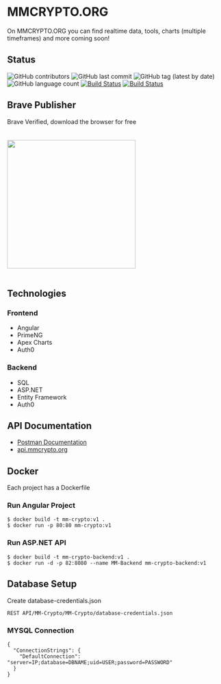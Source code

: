# MMCRYPTO.ORG
On MMCRYPTO.ORG you can find realtime data, tools, charts (multiple timeframes) and more coming soon!

## Status
![GitHub contributors](https://img.shields.io/github/contributors/ElMoufid-Mohamed/MM-Crypto)
![GitHub last commit](https://img.shields.io/github/last-commit/ElMoufid-Mohamed/MM-Crypto)
![GitHub tag (latest by date)](https://img.shields.io/github/v/tag/ElMoufid-Mohamed/MM-Crypto)
![GitHub language count](https://img.shields.io/github/languages/count/ElMoufid-Mohamed/MM-Crypto)
[![Build Status](https://dev.azure.com/elmoufidmohamed/MM-Crypto/_apis/build/status/CI%20Pipeline?branchName=master)](https://dev.azure.com/elmoufidmohamed/MM-Crypto/_build/latest?definitionId=4&branchName=master)
[![Build Status](https://dev.azure.com/elmoufidmohamed/MM-Crypto/_apis/build/status/CD%20Pipeline?branchName=release)](https://dev.azure.com/elmoufidmohamed/MM-Crypto/_build/latest?definitionId=7&branchName=release)

## Brave Publisher
Brave Verified, download the browser for free
<br><br><br>
<a href="https://brave.com/mmc473">
<img src="https://raw.githubusercontent.com/ElMoufid-Mohamed/MMCRYPTO.ORG/f3070d43f0a13b2bc3df4f39574f61ebc785e078/Web%20Application/MM-Crypto/src/assets/img/brave-bat-partnership.svg" width="300px">
</a>
<br> <br>

## Technologies
### Frontend
* Angular
* PrimeNG
* Apex Charts
* Auth0
### Backend
* SQL
* ASP.NET
* Entity Framework
* Auth0

## API Documentation
* [Postman Documentation](https://documenter.getpostman.com/view/11121025/Szf9V6zz?version=latest)
* [api.mmcrypto.org](http://api.mmcrypto.org/api/v1/assets)

## Docker
Each project has a Dockerfile

### Run Angular Project
```
$ docker build -t mm-crypto:v1 .
$ docker run -p 80:80 mm-crypto:v1
```
### Run ASP.NET API
```
$ docker build -t mm-crypto-backend:v1 .
$ docker run -d -p 82:8080 --name MM-Backend mm-crypto-backend:v1
```

## Database Setup
Create database-credentials.json
```
REST API/MM-Crypto/MM-Crypto/database-credentials.json
```
### MYSQL Connection

```
{
  "ConnectionStrings": {
    "DefaultConnection": "server=IP;database=DBNAME;uid=USER;password=PASSWORD"
  }
}
```
